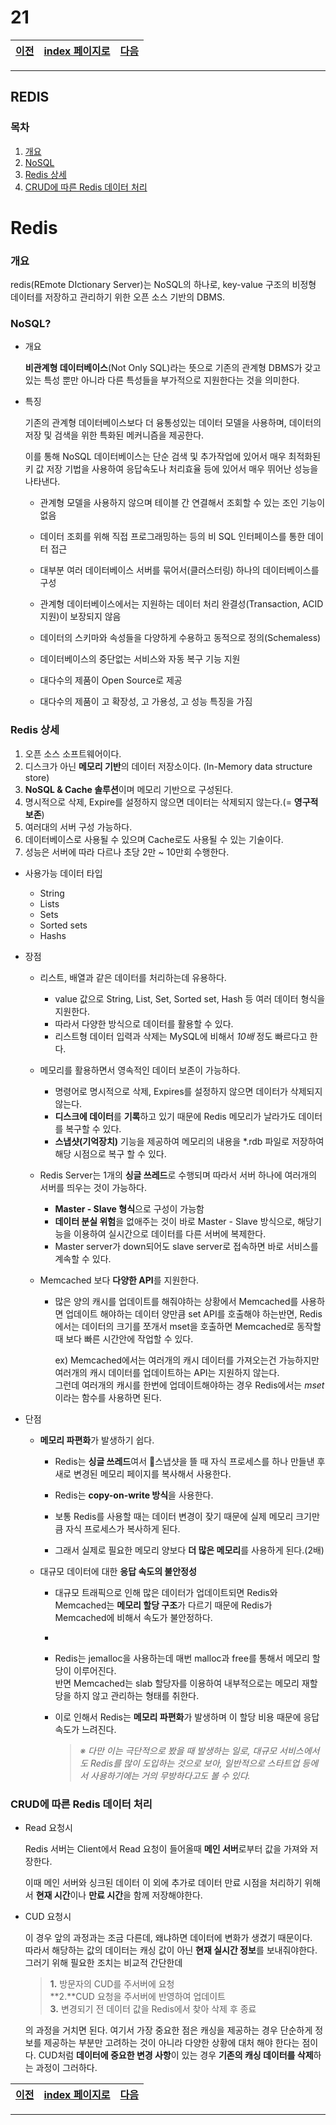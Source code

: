 # 21

[이전](./20.md)|[index 페이지로](./00index.md) |[다음](./22.md)
---|---|---
<hr>

## REDIS
### 목차

1. [개요](#개요)
1. [NoSQL](#nosql)
1. [Redis 상세](#redis-상세)
1. [CRUD에 따른 Redis 데이터 처리](#crud에-따른-redis-데이터-처리)

# Redis

### 개요

redis(REmote DIctionary Server)는 NoSQL의 하나로, key-value 구조의 비정형 데이터를 저장하고 관리하기 위한 오픈 소스 기반의 DBMS.



### NoSQL?

- 개요

  **비관계형 데이터베이스**(Not Only SQL)라는 뜻으로  기존의 관계형 DBMS가 갖고있는 특성 뿐만 아니라 다른 특성들을 부가적으로 지원한다는 것을 의미한다.



- 특징 

  기존의 관계형 데이터베이스보다 더 융통성있는 데이터 모델을 사용하며, 데이터의 저장 및 검색을 위한 특화된 메커니즘을 제공한다. 

  이를 통해 NoSQL 데이터베이스는 단순 검색 및 추가작업에 있어서 매우 최적화된 키 값 저장 기법을 사용하여 응답속도나 처리효율 등에 있어서 매우 뛰어난 성능을 나타낸다.

  

  - 관계형 모델을 사용하지 않으며 테이블 간 연결해서 조회할 수 있는 조인 기능이 없음

  - 데이터 조회를 위해 직접 프로그래밍하는 등의 비 SQL 인터페이스를 통한 데이터 접근

  - 대부분 여러 데이터베이스 서버를 묶어서(클러스터링) 하나의 데이터베이스를 구성

  - 관계형 데이터베이스에서는 지원하는 데이터 처리 완결성(Transaction, ACID 지원)이 보장되지 않음

  - 데이터의 스키마와 속성들을 다양하게 수용하고 동적으로 정의(Schemaless)

  - 데이터베이스의 중단없는 서비스와 자동 복구 기능 지원

  - 대다수의 제품이 Open Source로 제공

  - 대다수의 제품이 고 확장성, 고 가용성, 고 성능 특징을 가짐

  



### Redis 상세

1. 오픈 소스 소프트웨어이다.
2. 디스크가 아닌 **메모리 기반**의 데이터 저장소이다. 
   (In-Memory data structure store)
3. **NoSQL & Cache 솔루션**이며 메모리 기반으로 구성된다.
4. 명시적으로 삭제, Expire를 설정하지 않으면 데이터는 삭제되지 않는다.(= **영구적 보존**)
5. 여러대의 서버 구성 가능하다.
6. 데이터베이스로 사용될 수 있으며 Cache로도 사용될 수 있는 기술이다.
7. 성능은 서버에 따라 다르나 초당 2만 ~ 10만회 수행한다.



- 사용가능 데이터 타입
  - String
  - Lists
  - Sets
  - Sorted sets
  - Hashs



- 장점

  - 리스트, 배열과 같은 데이터를 처리하는데 유용하다.
    - value 값으로 String, List, Set, Sorted set, Hash 등 여러 데이터 형식을 지원한다.
    - 따라서 다양한 방식으로 데이터를 활용할 수 있다.
    - 리스트형 데이터 입력과 삭제는 MySQL에 비해서 *10배* 정도 빠르다고 한다.

  

  - 메모리를 활용하면서 영속적인 데이터 보존이 가능하다.
    - 명령어로 명시적으로 삭제, Expires를 설정하지 않으면 데이터가 삭제되지 않는다.
    - **디스크에 데이터**를 **기록**하고 있기 때문에 Redis 메모리가 날라가도 데이터를 복구할 수 있다.
    - **스냅샷(기억장치)** 기능을 제공하여 메모리의 내용을 *.rdb 파일로 저장하여 해당 시점으로 복구 할 수 있다.
  - Redis Server는 1개의 **싱글 쓰레드**로 수행되며 따라서 서버 하나에 여러개의 서버를 띄우는 것이 가능하다.
    - **Master - Slave 형식**으로 구성이 가능함
    - **데이터 분실 위험**을 없애주는 것이 바로 Master - Slave 방식으로, 해당기능을 이용하여 실시간으로 데이터를 다른 서버에 복제한다.  
    - Master server가 down되어도 slave server로 접속하면 바로 서비스를 계속할 수 있다.

  

  - Memcached 보다 **다양한 API**를 지원한다.

    - 많은 양의 캐시를 업데이트를 해줘야하는 상황에서 Memcached를 사용하면 
      업데이트 해야하는 데이터 양만큼 set API를 호출해야 하는반면, Redis에서는 데이터의 크기를 쪼개서 mset을 호출하면 Memcached로 동작할 때 보다 빠른 시간안에 작업할 수 있다.

      ex) Memcached에서는 여러개의 캐시 데이터를 가져오는건 가능하지만 
      여러개의 캐시 데이터를 업데이트하는 API는 지원하지 않는다.<br>그런데 여러개의 캐시를 한번에 업데이트해야하는 경우 Redis에서는 *mset* 이라는 함수를 사용하면 된다.

      

- 단점

  - **메모리 파편화**가 발생하기 쉽다.

    - Redis는 **싱글 쓰레드**여서 스냅샷을 뜰 때 자식 프로세스를 하나 만들낸 후 
      새로 변경된 메모리 페이지를 복사해서 사용한다.

    - Redis는 **copy-on-write 방식**을 사용한다.

    - 보통 Redis를 사용할 때는 데이터 변경이 잦기 때문에 
      실제 메모리 크기만큼 자식 프로세스가 복사하게 된다.

    - 그래서 실제로 필요한 메모리 양보다 **더 많은 메모리**를 사용하게 된다.(2배)

      

  - 대규모 데이터에 대한 **응답 속도의 불안정성**

    - 대규모 트래픽으로 인해 많은 데이터가 업데이트되면 Redis와 Memcached는 **메모리 할당 구조**가 다르기 때문에 Redis가 Memcached에 비해서 속도가 불안정하다.

    - 

    - Redis는 jemalloc을 사용하는데 매번 malloc과 free를 통해서 메모리 할당이 이루어진다.<br>반면 Memcached는 slab 할당자를 이용하여 내부적으로는 메모리 재할당을 하지 않고 관리하는 형태를 취한다.

    - 이로 인해서 Redis는 **메모리 파편화**가 발생하며 이 할당 비용 때문에 응답 속도가 느려진다.

      >  *※ 다만 이는 극단적으로 봤을 때 발생하는 일로, 대규모 서비스에서도 Redis를 많이 도입하는 것으로 보아, 일반적으로 스타트업 등에서 사용하기에는 거의 무방하다고도 볼 수 있다.*



### CRUD에 따른 Redis 데이터 처리

- Read 요청시

  Redis 서버는 Client에서 Read 요청이 들어올때 **메인 서버**로부터 값을 가져와 저장한다.

  이때 메인 서버와 싱크된 데이터 이 외에 추가로 데이터 만료 시점을 처리하기 위해서 
  **현재 시간**이나 **만료 시간**을 함께 저장해야한다.

  

- CUD 요청시

  이 경우 앞의 과정과는 조금 다른데, 왜냐하면 데이터에 변화가 생겼기 때문이다. <br>따라서 해당하는 값의 데이터는 캐싱 값이 아닌 **현재 실시간 정보**를 보내줘야한다.
  그러기 위해 필요한 조치는 비교적 간단한데

  

  > **1.** 방문자의 CUD를 주서버에 요청 	<br>**2.**CUD 요청을 주서버에 반영하여 업데이트 	<br>**3.** 변경되기 전 데이터 값을 Redis에서 찾아 삭제 후 종료

  의 과정을 거치면 된다.
  여기서 가장 중요한 점은 캐싱을 제공하는 경우 단순하게 정보를 제공하는 부분만 고려하는 것이 아니라 다양한 상황에 대처 해야 한다는 점이다.
  CUD처럼 **데이터에 중요한 변경 사항**이 있는 경우 **기존의 캐싱 데이터를 삭제**하는 과정이 그러하다.

[이전](./20.md)|[index 페이지로](./00index.md) |[다음](./21.md)
---|---|---
<hr>
